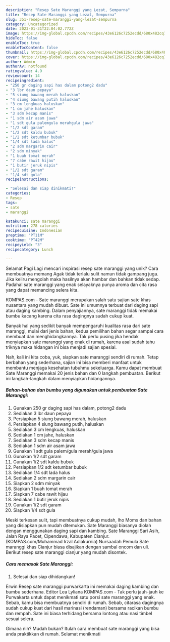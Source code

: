```yaml
---
description: "Resep Sate Maranggi yang Lezat, Sempurna"
title: "Resep Sate Maranggi yang Lezat, Sempurna"
slug: 351-resep-sate-maranggi-yang-lezat-sempurna
category: Uncategorized
date: 2023-01-31T22:04:02.772Z
image: https://img-global.cpcdn.com/recipes/43e6126c7252ecdd/680x482cq70/sate-maranggi-foto-resep-utama.jpg
hideToc: false
enableToc: true
enableTocContent: false
thumbnail: https://img-global.cpcdn.com/recipes/43e6126c7252ecdd/680x482cq70/sate-maranggi-foto-resep-utama.jpg
cover: https://img-global.cpcdn.com/recipes/43e6126c7252ecdd/680x482cq70/sate-maranggi-foto-resep-utama.jpg
author: Admin
authorAv: notfound
ratingvalue: 4.9
reviewcount: 14
recipeingredient:
- "250 gr daging sapi has dalam potong2 dadu"
- "3 lbr daun pepaya"
- "5 siung bawang merah haluskan"
- "4 siung bawang putih haluskan"
- "3 cm lengkuas haluskan"
- "1 cm jahe haluskan"
- "3 sdm kecap manis"
- "1 sdm air asam jawa"
- "1 sdt gula palemgula merahgula jawa"
- "1/2 sdt garam"
- "1/2 sdt kaldu bubuk"
- "1/2 sdt ketumbar bubuk"
- "1/4 sdt lada halus"
- "2 sdm margarin cair"
- "2 sdm minyak"
- "1 buah tomat merah"
- "7 cabe rawit hijau"
- "1 butir jeruk nipis"
- "1/2 sdt garam"
- "1/4 sdt gula"
recipeinstructions:

- "Selesai dan siap dinikmati!"
categories:
- Resep
tags:
- sate
- maranggi

katakunci: sate maranggi 
nutrition: 278 calories
recipecuisine: Indonesian
preptime: "PT11M"
cooktime: "PT42M"
recipeyield: "3"
recipecategory: Lunch

---
```



Selamat Pagi Lagi mencari inspirasi resep sate maranggi yang unik? Cara membuatnya memang Agak tidak terlalu sulit namun tidak gampang juga. Jika keliru mengolah maka hasilnya akan hambar dan bahkan tidak sedap. Padahal sate maranggi yang enak selayaknya punya aroma dan cita rasa yang dapat memancing selera kita.


KOMPAS.com - Sate maranggi merupakan salah satu sajian sate khas nusantara yang mudah dibuat. Sate ini umumnya terbuat dari daging sapi atau daging kambing. Dalam penyajiannya, sate maranggi tidak memakai bumbu kacang karena cita rasa dagingnya sudah cukup kuat.

Banyak hal yang sedikit banyak mempengaruhi kualitas rasa dari sate maranggi, mulai dari jenis bahan, kedua pemilihan bahan segar sampai cara membuat dan menghidangkannya. Tak perlu pusing jika hendak menyiapkan sate maranggi yang enak di rumah, karena asal sudah tahu triknya maka hidangan ini bisa menjadi sajian spesial.


Nah, kali ini kita coba, yuk, siapkan sate maranggi sendiri di rumah. Tetap berbahan yang sederhana, sajian ini bisa memberi manfaat untuk membantu menjaga kesehatan tubuhmu sekeluarga. Kamu dapat membuat Sate Maranggi memakai 20 jenis bahan dan 0 langkah pembuatan. Berikut ini langkah-langkah dalam menyiapkan hidangannya.

<!--inarticleads1-->

##### Bahan-bahan dan bumbu yang digunakan untuk pembuatan Sate Maranggi:

1. Gunakan 250 gr daging sapi has dalam, potong2 dadu
1. Sediakan 3 lbr daun pepaya
1. Persiapkan 5 siung bawang merah, haluskan
1. Persiapkan 4 siung bawang putih, haluskan
1. Sediakan 3 cm lengkuas, haluskan
1. Sediakan 1 cm jahe, haluskan
1. Sediakan 3 sdm kecap manis
1. Sediakan 1 sdm air asam jawa
1. Gunakan 1 sdt gula palem/gula merah/gula jawa
1. Gunakan 1/2 sdt garam
1. Gunakan 1/2 sdt kaldu bubuk
1. Persiapkan 1/2 sdt ketumbar bubuk
1. Sediakan 1/4 sdt lada halus
1. Sediakan 2 sdm margarin cair
1. Siapkan 2 sdm minyak
1. Siapkan 1 buah tomat merah
1. Siapkan 7 cabe rawit hijau
1. Sediakan 1 butir jeruk nipis
1. Gunakan 1/2 sdt garam
1. Siapkan 1/4 sdt gula


Meski terkesan sulit, tapi membuatnya cukup mudah, lho Moms dan bahan yang disiapkan pun mudah ditemukan. Sate Maranggi biasanya diolah dengan menggunakan daging sapi dan kambing. Sate Maranggi Sari Asih, Jalan Raya Pacet, Cipendawa, Kabupaten Cianjur. (KOMPAS.com/Muhammad Irzal Adiakurnia) Nursaadah Pemula Sate maranggi khas Cianjur biasa disajikan dengan sambal oncom dan uli. Berikut resep sate maranggi cianjur yang mudah disontek. 

<!--inarticleads2-->

##### Cara memasak Sate Maranggi:


1. Selesai dan siap dihidangkan!

Erwin Resep sate maranggi purwarkarta ini memakai daging kambing dan bumbu sederhana. Editor Lea Lyliana KOMPAS.com - Tak perlu jauh-jauh ke Purwakarta untuk dapat menikmati satu porsi sate maranggi yang enak. Sebab, kamu bisa membuatnya sendiri di rumah. Sebab, citarasa dagingnya sudah cukup kuat dari hasil marinasi (rendaman) bersama racikan bumbu dan rempah. Sate ini biasa terhidang bersama lontong atau nasi timbel sesuai selera. 

Gimana nih? Mudah bukan? Itulah cara membuat sate maranggi yang bisa anda praktikkan di rumah. Selamat menikmati
